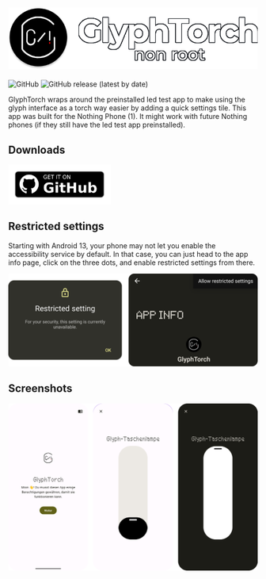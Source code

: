 ![GlyphTorch NonRoot](/images/title.png)
---  
![GitHub](https://img.shields.io/github/license/aimok04/glyphtorch-non-root?style=for-the-badge) ![GitHub release (latest by date)](https://img.shields.io/github/v/release/aimok04/glyphtorch-non-root?style=for-the-badge)

GlyphTorch wraps around the preinstalled led test app to make using the glyph interface as a torch way easier by adding a quick settings tile. This app was built for the Nothing Phone (1). It might work with future Nothing phones (if they still have the led test app preinstalled).

## Downloads ##    
<a href='https://github.com/aimok04/glyphtorch-non-root/releases/latest'>  
   <img alt='Download from Github' height="80" src='images/badge_download_github.png' />  
</a>

## Restricted settings ##
Starting with Android 13, your phone may not let you enable the accessibility service by default. In that case, you can just head to the app info page, click on the three dots, and enable restricted settings from there.

![Restricted settings](/images/restricted_settings.png)

## Screenshots ##  
![Screenshots](/images/screenshots.png)